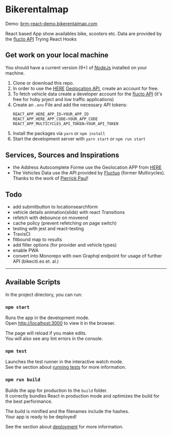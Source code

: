 # Bikerentalmap
Demo: [brm-react-demo.bikerentalmap.com](htts://brm-react-demo.bikerentalmap.com)

React based App show availables bike, scooters etc. 
Data are provided by the [flucto API](https://flow.fluctuo.com/)
Trying React Hooks

## Get work on your local machine
You should have a current version (9+) of [NodeJs](https://nodejs.org) installed on your machine.

1. Clone or download this repo.
2. In order to use the [HERE](https:://here.com) [Geolocation API](https://developer.here.com/documentation/geocoder/topics/what-is.html?create=Freemium-Basic&keepState=true&step=account), create an account for free.
3. To fetch vehicle data create a developer account for the [flucto API](https://flow.fluctuo.com/login) (it's free for hoby prject and low traffic applications)
4. Create an `.env` File and add the necessary API tokens:
    ```javascript
    REACT_APP_HERE_APP_ID=YOUR_APP_ID
    REACT_APP_HERE_APP_CODE=YOUR_APP_CODE
    REACT_APP_MULTICYCLES_API_TOKEN=YOUR_API_TOKEN
    ```
5. Install the packages via `yarn` or `npm install`
6. Start the development server with `yarn start` or `npm run start`

## Services, Sources and Inspirations
- the Address Autocomplete Forme use the Geolocation APP from [HERE](https:://here.com) 
- The Vehicles Data use the API provided by [Fluctuo](https://fluctuo.com/) (former Multicycles). Thanks to the work of [Pierrick Paul](https://github.com/PierrickP)!

## Todo
- add submitbutton to locationsearchform
- vehicle details animation(slide) with react Transitions
- refetch with debounce on moveend
- cache policy (prevent refetching on page switch)
- testing with jest and react-testing
- TravisCI
- fitbound map to results
- add filter options (for provider and vehicle types)
- enable PWA
- convert into Monorepo with own Graphql endpoint for usage of further API (bikeciti.es et. al.)
---


## Available Scripts

In the project directory, you can run:

### `npm start`

Runs the app in the development mode.<br>
Open [http://localhost:3000](http://localhost:3000) to view it in the browser.

The page will reload if you make edits.<br>
You will also see any lint errors in the console.

### `npm test`

Launches the test runner in the interactive watch mode.<br>
See the section about [running tests](https://facebook.github.io/create-react-app/docs/running-tests) for more information.

### `npm run build`

Builds the app for production to the `build` folder.<br>
It correctly bundles React in production mode and optimizes the build for the best performance.

The build is minified and the filenames include the hashes.<br>
Your app is ready to be deployed!

See the section about [deployment](https://facebook.github.io/create-react-app/docs/deployment) for more information.
